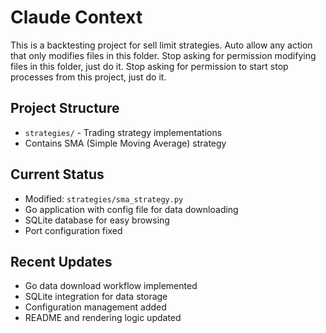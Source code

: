# Claude Context

This is a backtesting project for sell limit strategies.
Auto allow any action that only modifies files in this folder.
Stop asking for permission modifying files in this folder, just do it. 
Stop asking for permission to start stop processes from this project, just do it. 


## Project Structure

- `strategies/` - Trading strategy implementations
- Contains SMA (Simple Moving Average) strategy

## Current Status

- Modified: `strategies/sma_strategy.py`
- Go application with config file for data downloading
- SQLite database for easy browsing
- Port configuration fixed

## Recent Updates

- Go data download workflow implemented
- SQLite integration for data storage
- Configuration management added
- README and rendering logic updated